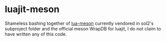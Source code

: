 # luajit-meson
Shameless bashing together of [lua-meson](https://github.com/OrfeasZ/lua-meson/) currently vendored in sol2's subproject folder and the official meson WrapDB for luajit, I do not claim to have written any of this code.